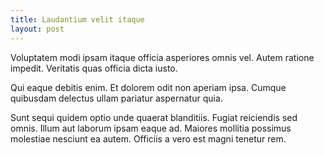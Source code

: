 ```yaml
---
title: Laudantium velit itaque
layout: post
---
```

Voluptatem modi ipsam itaque officia asperiores omnis vel. Autem ratione impedit. Veritatis quas officia dicta iusto.

Qui eaque debitis enim. Et dolorem odit non aperiam ipsa. Cumque quibusdam delectus ullam pariatur aspernatur quia.

Sunt sequi quidem optio unde quaerat blanditiis. Fugiat reiciendis sed omnis. Illum aut laborum ipsam eaque ad. Maiores mollitia possimus molestiae nesciunt ea autem. Officiis a vero est magni tenetur rem.
